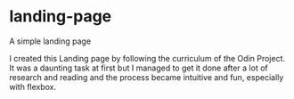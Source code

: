 # landing-page
A simple landing page 

I created  this Landing page by following the curriculum of the Odin Project.
It was a daunting task at first but I managed to get it done after a lot of research and reading and the process became intuitive and fun, especially with flexbox.
